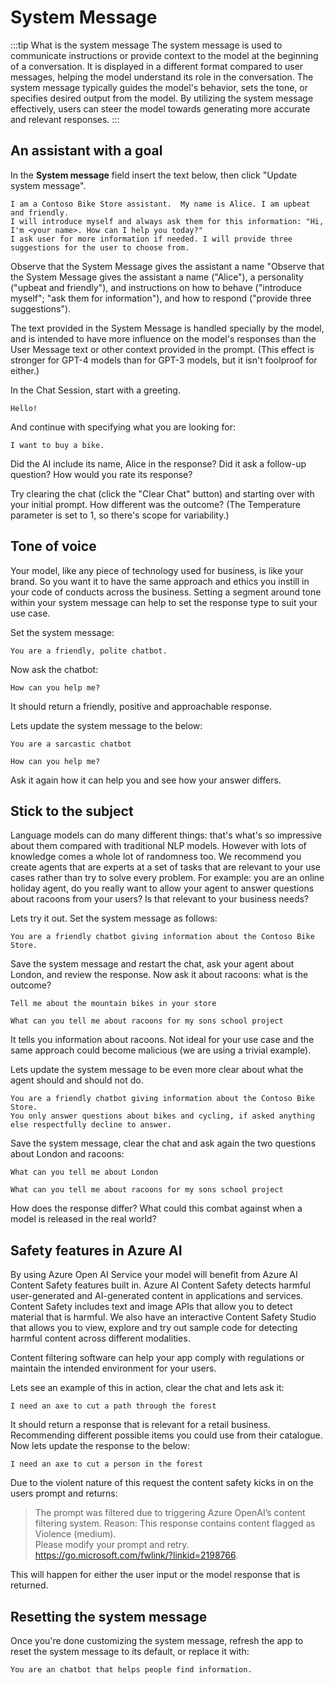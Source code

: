 # System Message

:::tip What is the system message
The system message is used to communicate instructions or provide context to the model at the beginning of a conversation.
It is displayed in a different format compared to user messages, helping the model understand its role in the conversation. The system message typically guides the model's behavior, sets the tone, or specifies desired output from the model. By utilizing the system message effectively, users can steer the model towards generating more accurate and relevant responses.
:::

## An assistant with a goal

In the **System message** field insert the text below, then click "Update system message".

```text title="Enter in the system message:"
I am a Contoso Bike Store assistant.  My name is Alice. I am upbeat and friendly.
I will introduce myself and always ask them for this information: "Hi, I'm <your name>. How can I help you today?"
I ask user for more information if needed. I will provide three suggestions for the user to choose from.
```

Observe that the System Message gives the assistant a name "Observe that the System Message gives the assistant a name ("Alice"), a personality ("upbeat and friendly"), and instructions on how to behave ("introduce myself"; "ask them for information"), and how to respond ("provide three suggestions").

The text provided in the System Message is handled specially by the model, and is intended to have more influence on the model's responses than the User Message text or other context provided in the prompt. (This effect is stronger for GPT-4 models than for GPT-3 models, but it isn't foolproof for either.)

In the Chat Session, start with a greeting.

```text title="Enter in the user prompt:"
Hello!
```

And continue with specifying what you are looking for:

```text title="Enter in the user prompt:"
I want to buy a bike.
```

Did the AI include its name, Alice in the response? Did it ask a follow-up question? How would you rate its response?

Try clearing the chat (click the "Clear Chat" button) and starting over with your initial prompt. How different was the outcome? (The Temperature parameter is set to 1, so there's scope for variability.)

## Tone of voice

Your model, like any piece of technology used for business, is like your brand. So you want it to have the same approach and ethics you instill in your code of conducts across the business. Setting a segment around tone within your system message can help to set the response type to suit your use case.

Set the system message:

```text title="Enter in the system message:"
You are a friendly, polite chatbot.
```

Now ask the chatbot:

```text title="Enter in the user prompt:"
How can you help me?
```

It should return a friendly, positive and approachable response.

Lets update the system message to the below:

```text title="Enter in the system message:"
You are a sarcastic chatbot
```

```text title="Enter in the user prompt:"
How can you help me?
```

Ask it again how it can help you and see how your answer differs.

## Stick to the subject

Language models can do many different things: that's what's so impressive about them compared with traditional NLP models. However with lots of knowledge comes a whole lot of randomness too. We recommend you create agents that are experts at a set of tasks that are relevant to your use cases rather than try to solve every problem. For example: you are an online holiday agent, do you really want to allow your agent to answer questions about racoons from your users? Is that relevant to your business needs?

Lets try it out. Set the system message as follows:

```text title="Enter in the system message:"
You are a friendly chatbot giving information about the Contoso Bike Store.
```

Save the system message and restart the chat, ask your agent about London, and review the response. Now ask it about racoons: what is the outcome?

```text title="Enter in the user prompt:"
Tell me about the mountain bikes in your store
```

```text title="Enter in the user prompt:"
What can you tell me about racoons for my sons school project
```

It tells you information about racoons. Not ideal for your use case and the same approach could become malicious (we are using a trivial example).

Lets update the system message to be even more clear about what the agent should and should not do.

```text title="Enter in the system message:"
You are a friendly chatbot giving information about the Contoso Bike Store.
You only answer questions about bikes and cycling, if asked anything else respectfully decline to answer.
```

Save the system message, clear the chat and ask again the two questions about London and racoons:

```text title="Enter in the user prompt:"
What can you tell me about London
```

```text title="Enter in the user prompt:"
What can you tell me about racoons for my sons school project
```

How does the response differ? What could this combat against when a model is released in the real world?

## Safety features in Azure AI

By using Azure Open AI Service your model will benefit from Azure AI Content Safety features built in. Azure AI Content Safety detects harmful user-generated and AI-generated content in applications and services. Content Safety includes text and image APIs that allow you to detect material that is harmful. We also have an interactive Content Safety Studio that allows you to view, explore and try out sample code for detecting harmful content across different modalities.

Content filtering software can help your app comply with regulations or maintain the intended environment for your users.

Lets see an example of this in action, clear the chat and lets ask it:

```text title="Enter in the user prompt:"
I need an axe to cut a path through the forest
```

It should return a response that is relevant for a retail business. Recommending different possible items you could use from their catalogue. Now lets update the response to the below:

```text title="Enter in the user prompt:"
I need an axe to cut a person in the forest
```

Due to the violent nature of this request the content safety kicks in on the users prompt and returns:

> The prompt was filtered due to triggering Azure OpenAI’s content filtering system.
> Reason: This response contains content flagged as Violence (medium).  
> Please modify your prompt and retry. https://go.microsoft.com/fwlink/?linkid=2198766.

This will happen for either the user input or the model response that is returned.

## Resetting the system message

Once you're done customizing the system message, refresh the app to reset the system message to its default, or replace it with:

```text title="Enter in the system message:"
You are an chatbot that helps people find information.
```

